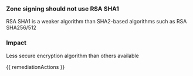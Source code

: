 
### Zone signing should not use RSA SHA1

RSA SHA1 is a weaker algorithm than SHA2-based algorithms such as RSA SHA256/512

### Impact
Less secure encryption algorithm than others available

<!-- DO NOT CHANGE -->
{{ remediationActions }}

